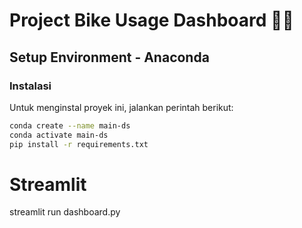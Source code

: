 # Project Bike Usage Dashboard 🚴🏻
## Setup Environment - Anaconda 
### Instalasi
Untuk menginstal proyek ini, jalankan perintah berikut:
```bash
conda create --name main-ds
conda activate main-ds
pip install -r requirements.txt
```
# Streamlit
streamlit run dashboard.py
